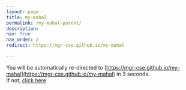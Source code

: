 ```yaml
---
layout: page
title: my-mahal
permalink: /my-mahal-parent/
description: 
nav: true
nav_order: 2
redirect: https://mgr-cse.github.io/my-mahal

---
```


<script type="text/javascript">
    document.addEventListener('DOMContentLoaded', (event) => {
        const count_elem = document.querySelector('.redirect_timeout');
        let count = count_elem.innerHTML
        setInterval(() => {
            count--;
            count_elem.innerHTML = count
        }, 1000)
})
</script>

You will be automatically re-directed to [https://mgr-cse.github.io/my-mahal](https://mgr-cse.github.io/my-mahal) in <span class="redirect_timeout">3</span> seconds.<br> 
If not, [click here](https://mgr-cse.github.io/my-mahal)

